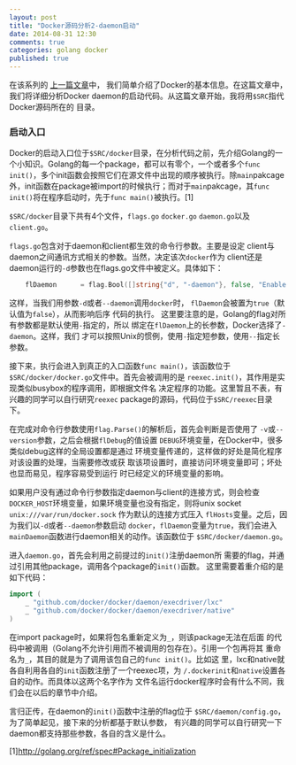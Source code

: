 ```yaml
---
layout: post
title: "Docker源码分析2-daemon启动"
date: 2014-08-31 12:30
comments: true
categories: golang docker
published: true
---
```

在该系列的
[上一篇文章](http://blog.hamobai.com/2014/08/29/docker-analysis-1/)中，
我们简单介绍了Docker的基本信息。在这篇文章中，我们将详细分析Docker
daemon的启动代码。从这篇文章开始，我将用```$SRC```指代Docker源码所在的
目录。
<!--more-->
### 启动入口 ###
Docker的启动入口位于```$SRC/docker```目录，在分析代码之前，先介绍Golang的一个小知识。Golang的每一个package，都可以有零个，一个或者多个```func init()```，多个init函数会按照它们在源文件中出现的顺序被执行。除```main```pakcage外，init函数在package被import的时候执行；而对于```main```pakcage，其```func init()```将在程序启动时，先于```func main()```被执行。[1]

 ```$SRC/docker```目录下共有4个文件，```flags.go``` ```docker.go```
 ```daemon.go```以及```client.go```。

 ```flags.go```包含对于daemon和client都生效的命令行参数。主要是设定
client与daemon之间通讯方式相关的参数。当然，决定该次```docker```作为
client还是daemon运行的```-d```参数也在flags.go文件中被定义。具体如下：
``` go
	flDaemon      = flag.Bool([]string{"d", "-daemon"}, false, "Enable daemon mode")
```
这样，当我们用参数```-d```或者```--daemon```调用```docker```时，
 ```flDaemon```会被置为```true```（默认值为```false```），从而影响后序
 代码的执行。
 这里要注意的是，Golang的flag对所有参数都是默认使用```-```指定的，所以
 绑定在```flDaemon```上的长参数，Docker选择了```-daemon```。这样，我们
 才可以按照Unix的惯例，使用```-```指定短参数，使用```--```指定长参数。

接下来，执行会进入到真正的入口函数```func main()```，该函数位于
 ```$SRC/docker/docker.go```文件中。首先会被调用的是
 ```reexec.init()```，其作用是实现类似busybox的程序调用，即根据文件名
 决定程序的功能。这里暂且不表，有兴趣的同学可以自行研究```reexec```
 package的源码，代码位于```$SRC/reexec```目录下。

在完成对命令行参数使用```flag.Parse()```的解析后，首先会判断是否使用了
 ```-v```或```--version```参数，之后会根据```flDebug```的值设置
 ```DEBUG```环境变量，在Docker中，很多类似debug这样的全局设置都是通过
 环境变量传递的，这样做的好处是简化程序对该设置的处理，当需要修改或获
 取该项设置时，直接访问环境变量即可；坏处也显而易见，程序容易受到运行
 时已经定义的环境变量的影响。

如果用户没有通过命令行参数指定daemon与client的连接方式，则会检查
 ```DOCKER_HOST```环境变量，如果环境变量也没有指定，则将unix
 socket ```unix:///var/run/docker.sock``` 作为默认的连接方式压入
 ```flHosts```变量。之后，因为我们以```-d```或者```--daemon```参数启动
 ```docker```，```flDaemon```变量为```true```，我们会进入
 ```mainDaemon```函数进行daemon相关的动作。该函数位于
 ```$SRC/docker/daemon.go```。

进入```daemon.go```，首先会利用之前提过的```init()```注册daemon所
需要的flag，并通过引用其他package，调用各个package的```init()```函数。
这里需要着重介绍的是如下代码：
``` go
import (
	_ "github.com/docker/docker/daemon/execdriver/lxc"
	_ "github.com/docker/docker/daemon/execdriver/native"
)
```
在import package时，如果将包名重新定义为```_```，则该package无法在后面
的代码中被调用（Golang不允许引用而不被调用的包存在）。引用一个包再将其
重命名为```_```，其目的就是为了调用该包自己的```func init()```。比如这
里，lxc和native就各自利用各自的```init```函数注册了一个reexec项，为
```/.dockerinit```和```native```设置各自的动作。而具体以这两个名字作为
文件名运行docker程序时会有什么不同，我们会在以后的章节中介绍。

言归正传，在daemon的```init()```函数中注册的flag位于
 ```$SRC/daemon/config.go```，为了简单起见，接下来的分析都基于默认参数，
 有兴趣的同学可以自行研究一下daemon都支持那些参数，各自的含义是什么。

[1]http://golang.org/ref/spec#Package_initialization
